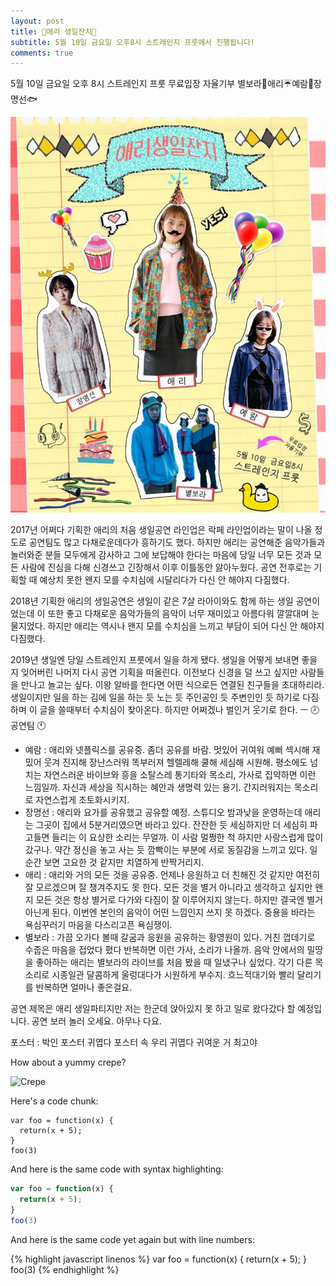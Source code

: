 ```yaml
---
layout: post
title: 🎵애리 생일잔치🤯
subtitle: 5월 10일 금요일 오후8시 스트레인지 프룻에서 진행됩니다! 
comments: true
---
```


5월 10일 금요일 오후 8시
스트레인지 프룻
무료입장 자율기부
별보라🌠애리☔예람🌈장명선🐟

![bparty](../img/bparty.JPG)

2017년 어쩌다 기획한 애리의 처음 생일공연 라인업은 락페 라인업이라는 말이 나올 정도로 공연팀도 많고 다채로운데다가 흥하기도 했다. 하지만 애리는 공연해준 음악가들과 놀러와준 분들 모두에게 감사하고 그에 보답해야 한다는 마음에 당일 너무 모든 것과 모든 사람에 진심을 다해 신경쓰고 긴장해서 이후 이틀동안 앓아누웠다. 공연 전후로는 기획할 때 예상치 못한 왠지 모를 수치심에 시달리다가 다신 안 해야지 다짐했다.

2018년 기획한 애리의 생일공연은 생일이 같은 7살 라아이와도 함께 하는 생일 공연이었는데 이 또한 좋고 다채로운 음악가들의 음악이 너무 재미있고 아름다워 깔깔대며 눈물지었다. 하지만 애리는 역시나 왠지 모를 수치심을 느끼고 부담이 되어 다신 안 해야지 다짐했다.

2019년 생일엔 당일 스트레인지 프룻에서 일을 하게 됐다. 생일을 어떻게 보내면 좋을지 잊어버린 나머지 다시 공연 기획을 떠올린다. 이전보다 신경을 덜 쓰고 싶지만 사람들을 만나고 놀고는 싶다. 이왕 알바를 한다면 어떤 식으로든 연결된 친구들을 초대하리라. 생일이지만 일을 하는 김에 일을 하는 듯 노는 듯 주인공인 듯 주변인인 듯 하기로 다짐하며 이 글을 쓸때부터 수치심이 찾아온다. 하지만 어쩌겠나 벌인거 웃기로 한다.
ㅡ
🕗 공연팀 🕚
- 예람 : 애리와 넷플릭스를 공유중. 좀더 공유를 바람. 멋있어 귀여워 예뻐 섹시해 재밌어 웃겨 진지해 장난스러워 똑부러져 헬렐레해 쿨해 세심해 시원해. 평소에도 넘치는 자연스러운 바이브와 흥을 소탈스레 통기타와 목소리, 가사로 집약하면 이런 느낌일까. 자신과 세상을 직시하는 혜안과 생명력 있는 용기. 간지러워지는 목소리로 자연스럽게 초토화시키지.
- 장명선 : 애리와 요가를 공유했고 공유할 예정. 스튜디오 밤과낮을 운영하는데 애리는 그곳이 집에서 5분거리였으면 바라고 있다. 잔잔한 듯 세심하지만 더 세심히 파고들면 들리는 이 요상한 소리는 무얼까. 이 사람 멀쩡한 척 하지만 사랑스럽게 많이 갔구나. 약간 정신을 놓고 사는 듯 깜빡이는 부분에 서로 동질감을 느끼고 있다. 일순간 보면 고요한 것 같지만 치열하게 반짝거리지.
- 애리 : 애리와 거의 모든 것을 공유중. 언제나 응원하고 더 친해진 것 같지만 여전히 잘 모르겠으며 잘 챙겨주지도 못 한다. 모든 것을 별거 아니라고 생각하고 싶지만 왠지 모든 것은 항상 별거로 다가와 다짐이 잘 이루어지지 않는다. 하지만 결국엔 별거 아닌게 된다. 이번엔 본인의 음악이 어떤 느낌인지 쓰지 못 하겠다. 중용을 바라는 욕심꾸러기 마음을 다스리고픈 욕심쟁이.
- 별보라 : 가끔 오가다 볼때 갈굼과 응원을 공유하는 황영원이 있다. 거친 껍데기로 수줍은 마음을 접었다 폈다 반복하면 이런 가사, 소리가 나올까. 음악 안에서의 밀땅을 좋아하는 애리는 별보라의 라이브를 처음 봤을 때 일냈구나 싶었다. 각기 다른 목소리로 시종일관 달콤하게 울렁대다가 시원하게 부수지. 흐느적대기와 빨리 달리기를 반복하면 얼마나 좋은걸요.

공연 제목은 애리 생일파티지만 저는 한군데 앉아있지 못 하고 일로 왔다갔다 할 예정입니다. 공연 보러 놀러 오세요. 아무나 다요.

포스터 : 박인
포스터 귀엽다 포스터 속 우리 귀엽다 귀여운 거 최고야


How about a yummy crepe?

![Crepe](https://s3-media3.fl.yelpcdn.com/bphoto/cQ1Yoa75m2yUFFbY2xwuqw/348s.jpg)

Here's a code chunk:

~~~
var foo = function(x) {
  return(x + 5);
}
foo(3)
~~~

And here is the same code with syntax highlighting:

```javascript
var foo = function(x) {
  return(x + 5);
}
foo(3)
```

And here is the same code yet again but with line numbers:

{% highlight javascript linenos %}
var foo = function(x) {
  return(x + 5);
}
foo(3)
{% endhighlight %}

